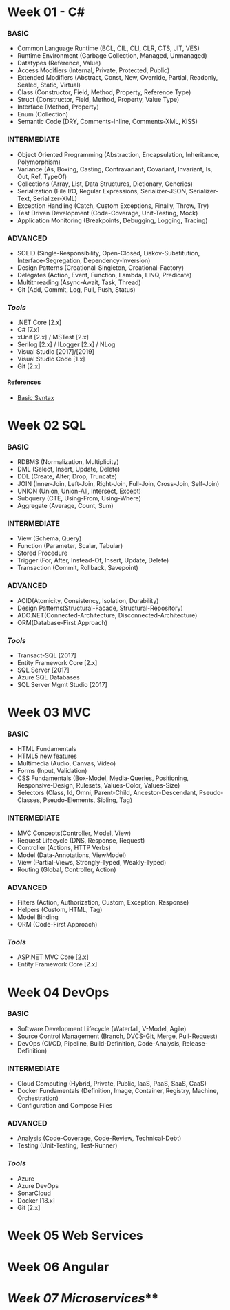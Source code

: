 # Week 01 - C#
### BASIC
- Common Language Runtime
(BCL, CIL, CLI, CLR, CTS, JIT, VES)
- Runtime Environment
(Garbage Collection, Managed, Unmanaged)
- Datatypes
(Reference, Value)
- Access Modifiers
(Internal, Private, Protected, Public)
- Extended Modifiers
(Abstract, Const, New, Override, Partial, Readonly, Sealed, Static, Virtual)
- Class
(Constructor, Field, Method, Property, Reference Type)
- Struct
(Constructor, Field, Method, Property, Value Type)
- Interface
(Method, Property)
- Enum
(Collection)
- Semantic Code
(DRY, Comments-Inline, Comments-XML, KISS)

### INTERMEDIATE
- Object Oriented Programming
(Abstraction, Encapsulation, Inheritance, Polymorphism)
- Variance
(As, Boxing, Casting, Contravariant, Covariant, Invariant, Is, Out, Ref, TypeOf)
- Collections
(Array, List, Data Structures, Dictionary, Generics)
- Serialization
(File I/O, Regular Expressions, Serializer-JSON, Serializer-Text, Serializer-XML)
- Exception Handling
(Catch, Custom Exceptions, Finally, Throw, Try)
- Test Driven Development
(Code-Coverage, Unit-Testing, Mock)
- Application Monitoring
(Breakpoints, Debugging, Logging, Tracing)

### ADVANCED
- SOLID
(Single-Responsibility, Open-Closed, Liskov-Substitution, Interface-Segregation, Dependency-Inversion)
- Design Patterns
(Creational-Singleton, Creational-Factory)
- Delegates
(Action, Event, Function, Lambda, LINQ, Predicate)
- Multithreading
(Async-Await, Task, Thread)
- Git
(Add, Commit, Log, Pull, Push, Status)

### _Tools_
- .NET Core [2.x]
- C# [7.x]
- xUnit [2.x] / MSTest [2.x]
- Serilog [2.x] / ILogger [2.x] / NLog
- Visual Studio [2017]/[2019]
- Visual Studio Code [1.x]
- Git [2.x]

#### References
- [Basic Syntax](https://docs.microsoft.com/en-in/dotnet/csharp/language-reference/language-specification/introduction)

# Week 02 SQL
### BASIC
- RDBMS (Normalization, Multiplicity)
- DML (Select, Insert, Update, Delete)
- DDL (Create, Alter, Drop, Truncate)
- JOIN (Inner-Join, Left-Join, Right-Join, Full-Join, Cross-Join, Self-Join)
- UNION (Union, Union-All, Intersect, Except)
- Subquery (CTE, Using-From, Using-Where)
- Aggregate (Average, Count, Sum)

### INTERMEDIATE
- View (Schema, Query)
- Function (Parameter, Scalar, Tabular)
- Stored Procedure 
- Trigger (For, After, Instead-Of, Insert, Update, Delete)
- Transaction (Commit, Rollback, Savepoint)

### ADVANCED
- ACID(Atomicity, Consistency, Isolation, Durability)
- Design Patterns(Structural-Facade, Structural-Repository)
- ADO.NET(Connected-Architecture, Disconnected-Architecture)
- ORM(Database-First Approach)

### _Tools_
- Transact-SQL [2017]
- Entity Framework Core [2.x]
- SQL Server [2017]
- Azure SQL Databases
- SQL Server Mgmt Studio [2017]

# Week 03 MVC
### BASIC
- HTML Fundamentals
- HTML5 new features
- Multimedia (Audio, Canvas, Video)
- Forms (Input, Validation)
- CSS Fundamentals (Box-Model, Media-Queries, Positioning, Responsive-Design, Rulesets, Values-Color, Values-Size)
- Selectors (Class, Id, Omni, Parent-Child, Ancestor-Descendant, Pseudo-Classes, Pseudo-Elements, Sibling, Tag)

### INTERMEDIATE
- MVC Concepts(Controller, Model, View)
- Request Lifecycle (DNS, Response, Request)
- Controller (Actions, HTTP Verbs)
- Model (Data-Annotations, ViewModel)
- View (Partial-Views, Strongly-Typed, Weakly-Typed)
- Routing (Global, Controller, Action)

### ADVANCED
- Filters (Action, Authorization, Custom, Exception, Response)
- Helpers (Custom, HTML, Tag)
- Model Binding
- ORM (Code-First Approach)

### _Tools_
- ASP.NET MVC Core [2.x]
- Entity Framework Core [2.x]

# Week 04 DevOps
### BASIC
- Software Development Lifecycle
(Waterfall, V-Model, Agile)
- Source Control Management 
(Branch, DVCS-[Git](https://www.atlassian.com/git/tutorials/what-is-version-control), Merge, Pull-Request)
- DevOps
(CI/CD, Pipeline, Build-Definition, Code-Analysis, Release-Definition)

### INTERMEDIATE
- Cloud Computing
(Hybrid, Private, Public, IaaS, PaaS, SaaS, CaaS)
- Docker Fundamentals
(Definition, Image, Container, Registry, Machine, Orchestration)
- Configuration and Compose Files

### ADVANCED
- Analysis
(Code-Coverage, Code-Review, Technical-Debt)
- Testing
(Unit-Testing, Test-Runner)
### _Tools_
- Azure
- Azure DevOps
- SonarCloud
- Docker [18.x]
- Git [2.x]

# Week 05 Web Services

# Week 06 Angular

# _Week 07 Microservices_** 
